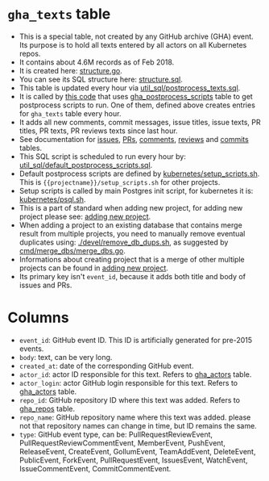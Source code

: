 # `gha_texts` table

- This is a special table, not created by any GitHub archive (GHA) event. Its purpose is to hold all texts entered by all actors on all Kubernetes repos.
- It contains about 4.6M records as of Feb 2018.
- It is created here: [structure.go](https://github.com/cncf/devstats/blob/master/structure.go#L1046-L1073).
- You can see its SQL structure here: [structure.sql](https://github.com/cncf/devstats/blob/master/structure.sql#L726-L735).
- This table is updated every hour via [util_sql/postprocess_texts.sql](https://github.com/cncf/devstats/blob/master/util_sql/postprocess_texts.sql).
- It is called by [this code](https://github.com/cncf/devstats/blob/master/structure.go#L1162-L1187) that uses [gha_postprocess_scripts](https://github.com/cncf/devstats/blob/master/docs/tables/gha_postprocess_scripts.md) table to get postprocess scripts to run. One of them, defined above creates entries for `gha_texts` table every hour.
- It adds all new comments, commit messages, issue titles, issue texts, PR titles, PR texts, PR reviews texts since last hour.
- See documentation for [issues](https://github.com/cncf/devstats/blob/master/docs/tables/gha_issues.md), [PRs](https://github.com/cncf/devstats/blob/master/docs/tables/gha_pull_requests.md), [comments](https://github.com/cncf/devstats/blob/master/docs/tables/gha_comments.md), [reviews](https://github.com/cncf/devstats/blob/master/docs/tables/gha_reviews.md) and [commits](https://github.com/cncf/devstats/blob/master/docs/tables/gha_commits.md) tables.
- This SQL script is scheduled to run every hour by: [util_sql/default_postprocess_scripts.sql](https://github.com/cncf/devstats/blob/master/util_sql/default_postprocess_scripts.sql#L1).
- Default postprocess scripts are defined by [kubernetes/setup_scripts.sh](https://github.com/cncf/devstats/blob/master/kubernetes/setup_scripts.sh#L4). This is `{{projectname}}/setup_scripts.sh` for other projects.
- Setup scripts is called by main Postgres init script, for kubernetes it is: [kubernetes/psql.sh](https://github.com/cncf/devstats/blob/master/kubernetes/psql.sh#L14).
- This is a part of standard when adding new project, for adding new project please see: [adding new project](https://github.com/cncf/devstats/blob/master/ADDING_NEW_PROJECT.md).
- When adding a project to an existing database that contains merge result from multiple projects, you need to manually remove eventual duplicates using: [./devel/remove_db_dups.sh](https://github.com/cncf/devstats/blob/master/devel/remove_db_dups.sh), as suggested by [cmd/merge_dbs/merge_dbs.go](https://github.com/cncf/devstats/blob/master/cmd/merge_dbs/merge_dbs.go#L197).
- Informations about creating project that is a merge of other multiple projects can be found in [adding new project](https://github.com/cncf/devstats/blob/master/ADDING_NEW_PROJECT.md).
- Its primary key isn't `event_id`, because it adds both title and body of issues and PRs.

# Columns

- `event_id`: GitHub event ID. This ID is artificially generated for pre-2015 events.
- `body`: text, can be very long.
- `created_at`: date of the corresponding GitHub event.
- `actor_id`: actor ID responsible for this text. Refers to [gha_actors](https://github.com/cncf/devstats/blob/master/docs/tables/gha_actors.md) table.
- `actor_login`: actor GitHub login responsible for this text. Refers to [gha_actors](https://github.com/cncf/devstats/blob/master/docs/tables/gha_actors.md) table.
- `repo_id`: GitHub repository ID where this text was added. Refers to [gha_repos](https://github.com/cncf/devstats/blob/master/docs/tables/gha_repos.md) table.
- `repo_name`: GitHub repository name where this text was added. please not that repository names can change in time, but ID remains the same.
- `type`: GitHub event type, can be: PullRequestReviewEvent, PullRequestReviewCommentEvent, MemberEvent, PushEvent, ReleaseEvent, CreateEvent, GollumEvent, TeamAddEvent, DeleteEvent, PublicEvent, ForkEvent, PullRequestEvent, IssuesEvent, WatchEvent, IssueCommentEvent, CommitCommentEvent.
